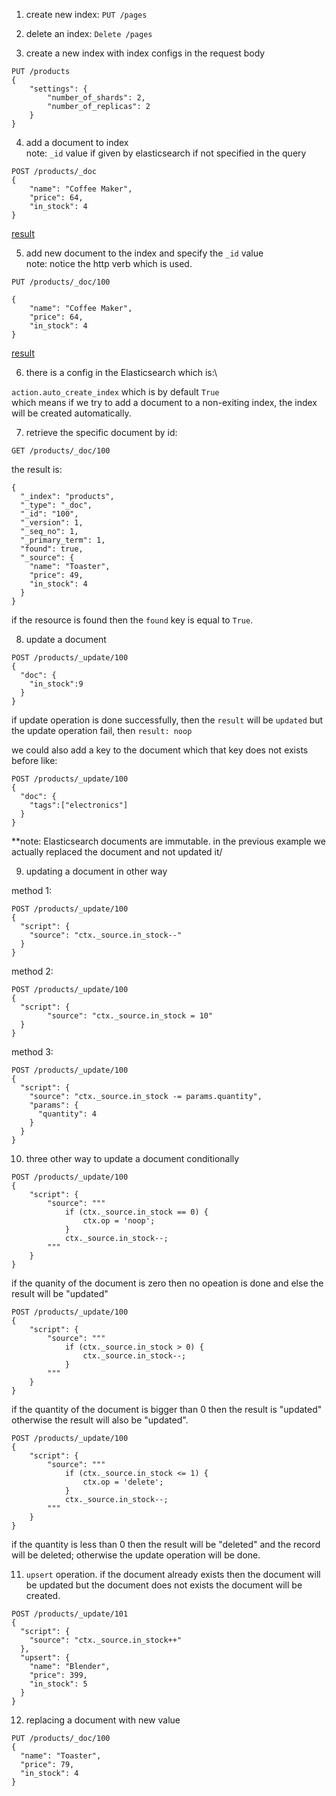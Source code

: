 1. create new index: `PUT /pages`
2. delete an index: `Delete /pages`

3. create a new index with index configs in the request body

```
PUT /products
{
    "settings": {
        "number_of_shards": 2,
        "number_of_replicas": 2
    }
}
```


4. add a document to index\
   note: `_id` value if given by elasticsearch if not specified in the query

```
POST /products/_doc
{
    "name": "Coffee Maker",
    "price": 64,
    "in_stock": 4
}
```

[result](./../images/creating-doc-result.png)


5. add new document to the index and specify the `_id` value\
   note: notice the http verb which is used.

```
PUT /products/_doc/100

{
    "name": "Coffee Maker",
    "price": 64,
    "in_stock": 4
}
```

[result](./../images/creating-doc-by-id-result.png)


6. there is a config in the Elasticsearch which is:\

`action.auto_create_index` which is by default `True` \
which means if we try to add a document to a non-exiting index,
the index will be created automatically.


7. retrieve the specific document by id:

```
GET /products/_doc/100
```

the result is:

```
{
  "_index": "products",
  "_type": "_doc",
  "_id": "100",
  "_version": 1,
  "_seq_no": 1,
  "_primary_term": 1,
  "found": true,
  "_source": {
    "name": "Toaster",
    "price": 49,
    "in_stock": 4
  }
}
```

if the resource is found then the `found` key is equal to `True`.

8. update a document

```
POST /products/_update/100
{
  "doc": {
    "in_stock":9
  }
}
```

if update operation is done successfully, then the `result` will be `updated` but the update operation fail, then `result: noop`

we could also add a key to the document which that key does not exists before like:

```
POST /products/_update/100
{
  "doc": {
    "tags":["electronics"]
  }
}
```



**note: Elasticsearch documents are immutable. in the previous example we actually replaced the document and not updated it/



9. updating a document in other way

method 1:
```
POST /products/_update/100
{
  "script": {
    "source": "ctx._source.in_stock--"
  }
}
```


method 2:
```
POST /products/_update/100
{
  "script": {
        "source": "ctx._source.in_stock = 10"
  }
}
```

method 3:
```
POST /products/_update/100
{
  "script": {
    "source": "ctx._source.in_stock -= params.quantity",
    "params": {
      "quantity": 4
    }
  }
}
```


10. three other way to update a document conditionally

```
POST /products/_update/100
{
    "script": {
        "source": """
            if (ctx._source.in_stock == 0) {
                ctx.op = 'noop';
            }
            ctx._source.in_stock--;
        """
    }
}
```
if the quanity of the document is zero then no opeation is done and else the result will be "updated"


```
POST /products/_update/100
{
    "script": {
        "source": """
            if (ctx._source.in_stock > 0) {
                ctx._source.in_stock--;
            }
        """
    }
}
```
if the quantity of the document is bigger than 0 then the result is "updated" otherwise the result will also be "updated".

```
POST /products/_update/100
{
    "script": {
        "source": """
            if (ctx._source.in_stock <= 1) {
                ctx.op = 'delete';
            }
            ctx._source.in_stock--;
        """
    }
}
```
if the quantity is less than 0 then the result will be "deleted" and the record will be deleted; otherwise the update operation will be done.




11. `upsert` operation. if the document already exists then the document will be updated but the document does not exists the document will be created.

```
POST /products/_update/101
{
  "script": {
    "source": "ctx._source.in_stock++"
  },
  "upsert": {
    "name": "Blender",
    "price": 399,
    "in_stock": 5
  }
}
```


12. replacing a document with new value
```
PUT /products/_doc/100
{
  "name": "Toaster",
  "price": 79,
  "in_stock": 4
}
```



